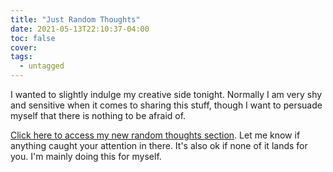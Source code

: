 ```yaml
---
title: "Just Random Thoughts"
date: 2021-05-13T22:10:37-04:00
toc: false
cover:
tags:
  - untagged
---
```


I wanted to slightly indulge my creative side tonight. Normally I am very shy and sensitive when it comes to sharing
this stuff, though I want to persuade myself that there is nothing to be afraid of.

[Click here to access my new random thoughts section](/random-thoughts). Let me know if anything caught your
attention in there. It's also ok if none of it lands for you. I'm mainly doing this for myself.

